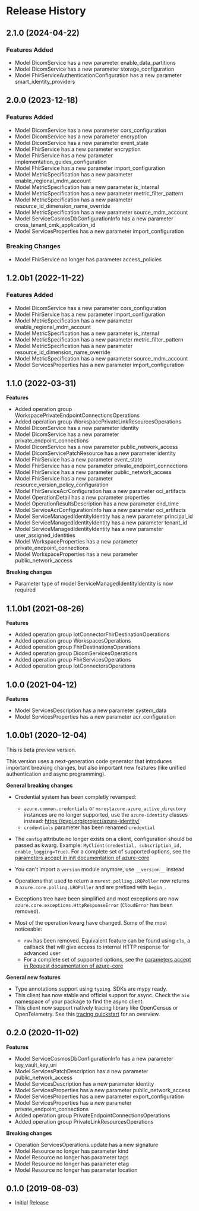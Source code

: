 # Release History

## 2.1.0 (2024-04-22)

### Features Added

  - Model DicomService has a new parameter enable_data_partitions
  - Model DicomService has a new parameter storage_configuration
  - Model FhirServiceAuthenticationConfiguration has a new parameter smart_identity_providers

## 2.0.0 (2023-12-18)

### Features Added

  - Model DicomService has a new parameter cors_configuration
  - Model DicomService has a new parameter encryption
  - Model DicomService has a new parameter event_state
  - Model FhirService has a new parameter encryption
  - Model FhirService has a new parameter implementation_guides_configuration
  - Model FhirService has a new parameter import_configuration
  - Model MetricSpecification has a new parameter enable_regional_mdm_account
  - Model MetricSpecification has a new parameter is_internal
  - Model MetricSpecification has a new parameter metric_filter_pattern
  - Model MetricSpecification has a new parameter resource_id_dimension_name_override
  - Model MetricSpecification has a new parameter source_mdm_account
  - Model ServiceCosmosDbConfigurationInfo has a new parameter cross_tenant_cmk_application_id
  - Model ServicesProperties has a new parameter import_configuration

### Breaking Changes

  - Model FhirService no longer has parameter access_policies

## 1.2.0b1 (2022-11-22)

### Features Added

  - Model DicomService has a new parameter cors_configuration
  - Model FhirService has a new parameter import_configuration
  - Model MetricSpecification has a new parameter enable_regional_mdm_account
  - Model MetricSpecification has a new parameter is_internal
  - Model MetricSpecification has a new parameter metric_filter_pattern
  - Model MetricSpecification has a new parameter resource_id_dimension_name_override
  - Model MetricSpecification has a new parameter source_mdm_account
  - Model ServicesProperties has a new parameter import_configuration

## 1.1.0 (2022-03-31)

**Features**

  - Added operation group WorkspacePrivateEndpointConnectionsOperations
  - Added operation group WorkspacePrivateLinkResourcesOperations
  - Model DicomService has a new parameter identity
  - Model DicomService has a new parameter private_endpoint_connections
  - Model DicomService has a new parameter public_network_access
  - Model DicomServicePatchResource has a new parameter identity
  - Model FhirService has a new parameter event_state
  - Model FhirService has a new parameter private_endpoint_connections
  - Model FhirService has a new parameter public_network_access
  - Model FhirService has a new parameter resource_version_policy_configuration
  - Model FhirServiceAcrConfiguration has a new parameter oci_artifacts
  - Model OperationDetail has a new parameter properties
  - Model OperationResultsDescription has a new parameter end_time
  - Model ServiceAcrConfigurationInfo has a new parameter oci_artifacts
  - Model ServiceManagedIdentityIdentity has a new parameter principal_id
  - Model ServiceManagedIdentityIdentity has a new parameter tenant_id
  - Model ServiceManagedIdentityIdentity has a new parameter user_assigned_identities
  - Model WorkspaceProperties has a new parameter private_endpoint_connections
  - Model WorkspaceProperties has a new parameter public_network_access

**Breaking changes**

  - Parameter type of model ServiceManagedIdentityIdentity is now required

## 1.1.0b1 (2021-08-26)

**Features**

  - Added operation group IotConnectorFhirDestinationOperations
  - Added operation group WorkspacesOperations
  - Added operation group FhirDestinationsOperations
  - Added operation group DicomServicesOperations
  - Added operation group FhirServicesOperations
  - Added operation group IotConnectorsOperations

## 1.0.0 (2021-04-12)

**Features**

  - Model ServicesDescription has a new parameter system_data
  - Model ServicesProperties has a new parameter acr_configuration

## 1.0.0b1 (2020-12-04)

This is beta preview version.

This version uses a next-generation code generator that introduces important breaking changes, but also important new features (like unified authentication and async programming).

**General breaking changes**

- Credential system has been completly revamped:

  - `azure.common.credentials` or `msrestazure.azure_active_directory` instances are no longer supported, use the `azure-identity` classes instead: https://pypi.org/project/azure-identity/
  - `credentials` parameter has been renamed `credential`

- The `config` attribute no longer exists on a client, configuration should be passed as kwarg. Example: `MyClient(credential, subscription_id, enable_logging=True)`. For a complete set of
  supported options, see the [parameters accept in init documentation of azure-core](https://github.com/Azure/azure-sdk-for-python/blob/main/sdk/core/azure-core/CLIENT_LIBRARY_DEVELOPER.md#available-policies)
- You can't import a `version` module anymore, use `__version__` instead
- Operations that used to return a `msrest.polling.LROPoller` now returns a `azure.core.polling.LROPoller` and are prefixed with `begin_`.
- Exceptions tree have been simplified and most exceptions are now `azure.core.exceptions.HttpResponseError` (`CloudError` has been removed).
- Most of the operation kwarg have changed. Some of the most noticeable:

  - `raw` has been removed. Equivalent feature can be found using `cls`, a callback that will give access to internal HTTP response for advanced user
  - For a complete set of
  supported options, see the [parameters accept in Request documentation of azure-core](https://github.com/Azure/azure-sdk-for-python/blob/main/sdk/core/azure-core/CLIENT_LIBRARY_DEVELOPER.md#available-policies)

**General new features**

- Type annotations support using `typing`. SDKs are mypy ready.
- This client has now stable and official support for async. Check the `aio` namespace of your package to find the async client.
- This client now support natively tracing library like OpenCensus or OpenTelemetry. See this [tracing quickstart](https://github.com/Azure/azure-sdk-for-python/tree/main/sdk/core/azure-core-tracing-opentelemetry) for an overview.

## 0.2.0 (2020-11-02)

**Features**

  - Model ServiceCosmosDbConfigurationInfo has a new parameter key_vault_key_uri
  - Model ServicesPatchDescription has a new parameter public_network_access
  - Model ServicesDescription has a new parameter identity
  - Model ServicesProperties has a new parameter public_network_access
  - Model ServicesProperties has a new parameter export_configuration
  - Model ServicesProperties has a new parameter private_endpoint_connections
  - Added operation group PrivateEndpointConnectionsOperations
  - Added operation group PrivateLinkResourcesOperations

**Breaking changes**

  - Operation ServicesOperations.update has a new signature
  - Model Resource no longer has parameter kind
  - Model Resource no longer has parameter tags
  - Model Resource no longer has parameter etag
  - Model Resource no longer has parameter location

## 0.1.0 (2019-08-03)

  - Initial Release
